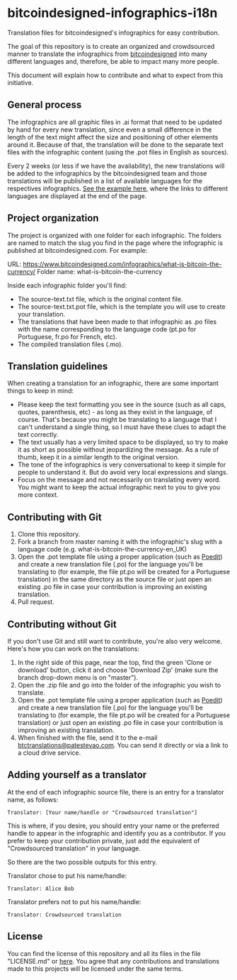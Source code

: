 # bitcoindesigned-infographics-i18n
Translation files for bitcoindesigned's infographics for easy contribution.

The goal of this repository is to create an organized and crowdsourced manner to translate the infographics from [bitcoindesigned](https://www.bitcoindesigned.com/ "bitcoindesigned") into many different languages and, therefore, be able to impact many more people.

This document will explain how to contribute and what to expect from this initiative.

## General process
The infographics are all graphic files in .ai format that need to be updated by hand for every new translation, since even a small difference in the length of the text might affect the size and positioning of other elements around it. Because of that, the translation will be done to the separate text files with the infographic content (using the .pot files in English as sources).

Every 2 weeks (or less if we have the availability), the new translations will be added to the infographics by the bitcoindesigned team and those translations will be published in a list of available languages for the respectives infographics. [See the example here](https://www.bitcoindesigned.com/infographics/what-does-it-really-mean-to-have-bitcoins/), where the links to different languages are displayed at the end of the page.

## Project organization
The project is organized with one folder for each infographic. The folders are named to match the slug you find in the page where the infographic is published at bitcoindesigned.com. For example:

URL: https://www.bitcoindesigned.com/infographics/what-is-bitcoin-the-currency/
Folder name: what-is-bitcoin-the-currency

Inside each infographic folder you'll find:
* The source-text.txt file, which is the original content file.
* The source-text.txt.pot file, which is the template you will use to create your translation.
* The translations that have been made to that infographic as .po files with the name corresponding to the language code (pt.po for Portuguese, fr.po for French, etc).
* The compiled translation files (.mo).

## Translation guidelines
When creating a translation for an infographic, there are some important things to keep in mind:
* Please keep the text formatting you see in the source (such as all caps, quotes, parenthesis, etc) - as long as they exist in the language, of course. That's because you might be translating to a language that I can't understand a single thing, so I must have these clues to adapt the text correctly.
* The text usually has a very limited space to be displayed, so try to make it as short as possible without jeopardizing the message. As a rule of thumb, keep it in a similar length to the original version.
* The tone of the infographics is very conversational to keep it simple for people to understand it. But do avoid very local expressions and slangs.
* Focus on the message and not necessarily on translating every word. You might want to keep the actual infographic next to you to give you more context.

## Contributing with Git

1. Clone this repository.
2. Fork a branch from master naming it with the infographic's slug with a language code (e.g. what-is-bitcoin-the-currency-en_UK)
3. Open the .pot template file using a proper application (such as [Poedit](https://poedit.net/download)) and create a new translation file (.po) for the language you'll be translating to (for example, the file pt.po will be created for a Portuguese translation) in the same directory as the source file or just open an existing .po file in case your contribution is improving an existing translation.
4. Pull request.

## Contributing without Git
If you don't use Git and still want to contribute, you're also very welcome. Here's how you can work on the translations:

1. In the right side of this page, near the top, find the green 'Clone or download' button, click it and choose 'Download Zip' (make sure the branch drop-down menu is on "master").
2. Open the .zip file and go into the folder of the infographic you wish to translate.
3. Open the .pot template file using a proper application (such as [Poedit](https://poedit.net/download)) and create a new translation file (.po) for the language you'll be translating to (for example, the file pt.po will be created for a Portuguese translation) or just open an existing .po file in case your contribution is improving an existing translation.
4. When finished with the file, send it to the e-mail btctranslations@patestevao.com. You can send it directly or via a link to a cloud drive service.

## Adding yourself as a translator
At the end of each infographic source file, there is an entry for a translator name, as follows:
```
Translator: [Your name/handle or "Crowdsourced translation"]
```

This is where, if you desire, you should entry your name or the preferred handle to appear in the infographic and identify you as a contributor.
If you prefer to keep your contribution private, just add the equivalent of "Crowdsourced translation" in your language.

So there are the two possible outputs for this entry.

Translator chose to put his name/handle:
```
Translator: Alice Bob
```

Translator prefers not to put his name/handle:
```
Translator: Crowdsourced translation
```

## License
You can find the license of this repository and all its files in the file "LICENSE.md" or [here](https://creativecommons.org/licenses/by-sa/4.0/). You agree that any contributions and translations made to this projects will be licensed under the same terms.